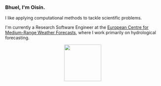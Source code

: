 ### Bhuel, I'm Oisín.

I like applying computational methods to tackle scientific problems.

I'm currently a Research Software Engineer at the [European Centre for Medium-Range Weather Forecasts](https://www.ecmwf.int), where I work primarily on hydrological forecasting.


<p align="center">
  <picture>
    <source srcset="https://github-readme-stats.vercel.app/api?username=oisin-m&show_icons=true&theme=dark&rank_icon=github&hide=stars" media="(prefers-color-scheme: dark)">
    <img src="https://github-readme-stats.vercel.app/api?username=oisin-m&show_icons=true&theme=light&rank_icon=github&hide=stars" height="120">
  </picture>
</p>

